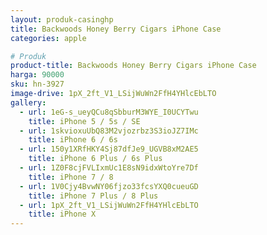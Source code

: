 ```yaml
---
layout: produk-casinghp
title: Backwoods Honey Berry Cigars iPhone Case
categories: apple

# Produk
product-title: Backwoods Honey Berry Cigars iPhone Case
harga: 90000
sku: hn-3927
image-drive: 1pX_2ft_V1_LSijWuWn2FfH4YHlcEbLTO
gallery:
  - url: 1eG-s_ueyQCu8qSbburM3WYE_I0UCYTwu
    title: iPhone 5 / 5s / SE
  - url: 1skvioxuUbQ83M2vjozrbz3S3ioJZ7IMc
    title: iPhone 6 / 6s
  - url: 150y1XRfHKY4Sj87dfJe9_UGVB8xM2AE5
    title: iPhone 6 Plus / 6s Plus
  - url: 1Z0F8cjFVLIxmUc1E8sN9idxWtoYre7Df
    title: iPhone 7 / 8
  - url: 1V0Cjy4BvwNY06fjzo33fcsYXQ0cueuGD
    title: iPhone 7 Plus / 8 Plus
  - url: 1pX_2ft_V1_LSijWuWn2FfH4YHlcEbLTO
    title: iPhone X
---
```

